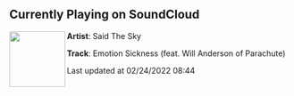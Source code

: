 ## Currently Playing on SoundCloud

[<img align="left" width="100" src="https://i1.sndcdn.com/artworks-EXszeMkw5P8xAeEi-NSnGAw-t500x500.jpg">](https://soundcloud.com/said-the-sky/said-the-sky-will-anderson-of-parachute-emotion-sickness)

**Artist**: Said The Sky 

**Track**: Emotion Sickness (feat. Will Anderson of Parachute)

Last updated at 02/24/2022 08:44
